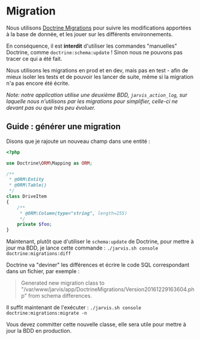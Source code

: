 # Migration

Nous utilisons [Doctrine Migrations](http://symfony.com/doc/current/bundles/DoctrineMigrationsBundle/index.html) pour suivre
les modifications apportées à la base de donnée, et les jouer sur les différents environnements.

En conséquence, il est **interdit** d'utiliser les commandes "manuelles" Doctrine, comme `doctrine:schema:update` !
Sinon nous ne pouvons pas tracer ce qui a été fait.

Nous utilisons les migrations en prod et en dev, mais pas en test - afin de mieux isoler les tests et de pouvoir les lancer de suite,
même si la migration n'a pas encore été écrite.

*Note: notre application utilise une deuxième BDD, `jarvis_action_log`, sur laquelle nous n'utilisons par les migrations 
pour simplifier, celle-ci ne devant pas ou que très peu évoluer.*

## Guide : générer une migration

Disons que je rajoute un nouveau champ dans une entité :

```php
<?php

use Doctrine\ORM\Mapping as ORM;

/**
 * @ORM\Entity
 * @ORM\Table()
 */
class DriveItem
{
    /**
     * @ORM\Column(type="string", length=255)
     */
    private $foo;
}
```

Maintenant, plutôt que d'utiliser le `schema:update` de Doctrine, pour mettre à jour ma BDD, je lance cette commande :
`./jarvis.sh console doctrine:migrations:diff`

Doctrine va "deviner" les différences et écrire le code SQL correspondant dans un fichier, par exemple :

> Generated new migration class to "/var/www/jarvis/app/DoctrineMigrations/Version20161229163604.php" from schema differences.

Il suffit maintenant de l'exécuter :
`./jarvis.sh console doctrine:migrations:migrate -n`

Vous devez committer cette nouvelle classe, elle sera utile pour mettre à jour la BDD en production.
